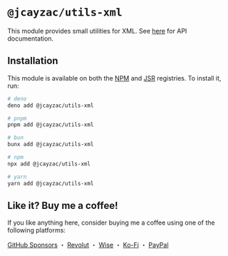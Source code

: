 # `@jcayzac/utils-xml`

This module provides small utilities for XML. See [here](https://jsr.io/@jcayzac/utils-xml/doc) for API documentation.

## Installation

This module is available on both the [NPM](https://npmjs.com/) and [JSR](https://jsr.io/) registries. To install it, run:

```sh
# deno
deno add @jcayzac/utils-xml

# pnpm
pnpm add @jcayzac/utils-xml

# bun
bunx add @jcayzac/utils-xml

# npm
npx add @jcayzac/utils-xml

# yarn
yarn add @jcayzac/utils-xml
```

## Like it? Buy me a coffee!

If you like anything here, consider buying me a coffee using one of the following platforms:

[GitHub Sponsors](https://github.com/sponsors/jcayzac) ・ [Revolut](https://revolut.me/julienswap) ・ [Wise](https://wise.com/pay/me/julienc375) ・ [Ko-Fi](https://ko-fi.com/jcayzac) ・ [PayPal](https://paypal.me/jcayzac)

